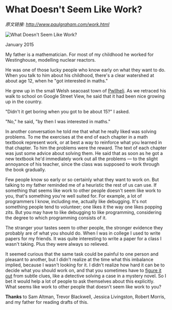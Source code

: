 # What Doesn't Seem Like Work?

_原文链接: <http://www.paulgraham.com/work.html>_

![What Doesn't Seem Like Work?](https://s.turbifycdn.com/aah/paulgraham/what-doesn-t-seem-like-work-4.gif)  
  
January 2015  
  
My father is a mathematician. For most of my childhood he worked for Westinghouse, modelling nuclear reactors.  
  
He was one of those lucky people who know early on what they want to do. When you talk to him about his childhood, there's a clear watershed at about age 12, when he "got interested in maths."  
  
He grew up in the small Welsh seacoast town of [Pwllheli](https://goo.gl/maps/rkzUm). As we retraced his walk to school on Google Street View, he said that it had been nice growing up in the country.  
  
"Didn't it get boring when you got to be about 15?" I asked.  
  
"No," he said, "by then I was interested in maths."  
  
In another conversation he told me that what he really liked was solving problems. To me the exercises at the end of each chapter in a math textbook represent work, or at best a way to reinforce what you learned in that chapter. To him the problems were the reward. The text of each chapter was just some advice about solving them. He said that as soon as he got a new textbook he'd immediately work out all the problems — to the slight annoyance of his teacher, since the class was supposed to work through the book gradually.  
  
Few people know so early or so certainly what they want to work on. But talking to my father reminded me of a heuristic the rest of us can use. If something that seems like work to other people doesn't seem like work to you, that's something you're well suited for. For example, a lot of programmers I know, including me, actually like debugging. It's not something people tend to volunteer; one likes it the way one likes popping zits. But you may have to like debugging to like programming, considering the degree to which programming consists of it.  
  
The stranger your tastes seem to other people, the stronger evidence they probably are of what you should do. When I was in college I used to write papers for my friends. It was quite interesting to write a paper for a class I wasn't taking. Plus they were always so relieved.  
  
It seemed curious that the same task could be painful to one person and pleasant to another, but I didn't realize at the time what this imbalance implied, because I wasn't looking for it. I didn't realize how hard it can be to decide what you should work on, and that you sometimes have to [figure it out](love.html) from subtle clues, like a detective solving a case in a mystery novel. So I bet it would help a lot of people to ask themselves about this explicitly. What seems like work to other people that doesn't seem like work to you?  
  
  
  
  
  
**Thanks** to Sam Altman, Trevor Blackwell, Jessica Livingston, Robert Morris, and my father for reading drafts of this.  
  


